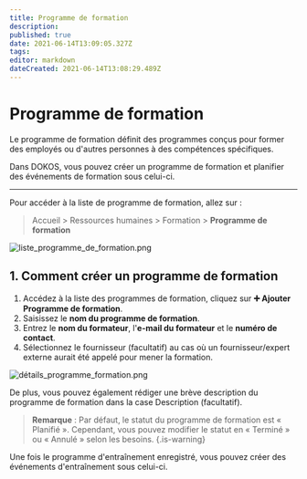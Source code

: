 ```yaml
---
title: Programme de formation
description: 
published: true
date: 2021-06-14T13:09:05.327Z
tags: 
editor: markdown
dateCreated: 2021-06-14T13:08:29.489Z
---
```


# Programme de formation

Le programme de formation définit des programmes conçus pour former des employés ou d'autres personnes à des compétences spécifiques.

Dans DOKOS, vous pouvez créer un programme de formation et planifier des événements de formation sous celui-ci.

---

Pour accéder à la liste de programme de formation, allez sur :

> Accueil > Ressources humaines > Formation > **Programme de formation**

![liste_programme_de_formation.png](/humains-ressources/training-program/liste_programme_de_formation.png)

## 1. Comment créer un programme de formation

1. Accédez à la liste des programmes de formation, cliquez sur **:heavy_plus_sign: Ajouter Programme de formation**.
2. Saisissez le **nom du programme de formation**.
3. Entrez le **nom du formateur**, l'**e-mail du formateur** et le **numéro de contact**.
4. Sélectionnez le fournisseur (facultatif) au cas où un fournisseur/expert externe aurait été appelé pour mener la formation.

![détails_programme_formation.png](/humains-ressources/training-program/détails_programme_formation.png)

De plus, vous pouvez également rédiger une brève description du programme de formation dans la case Description (facultatif).

> **Remarque** : Par défaut, le statut du programme de formation est « Planifié ». Cependant, vous pouvez modifier le statut en « Terminé » ou « Annulé » selon les besoins.
{.is-warning}

Une fois le programme d'entraînement enregistré, vous pouvez créer des événements d'entraînement sous celui-ci.